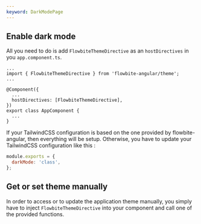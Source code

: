 ```yaml
---
keyword: DarkModePage
---
```


## Enable dark mode

All you need to do is add `FlowbiteThemeDirective` as an `hostDirectives` in you `app.component.ts`.

```angular-ts
...
import { FlowbiteThemeDirective } from 'flowbite-angular/theme';
...

@Component({
  ...
  hostDirectives: [FlowbiteThemeDirective],
})
export class AppComponent {
  ...
}
```

If your TailwindCSS configuration is based on the one provided by flowbite-angular, then everything
will be setup. Otherwise, you have to update your TailwindCSS configuration like this :

```javascript
module.exports = {
  darkMode: 'class',
};
```

## Get or set theme manually

In order to access or to update the application theme manually, you simply have to inject
`FlowbiteThemeDirective` into your component and call one of the provided functions.
